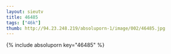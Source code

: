 ```yaml
--- 
layout: sieutv
title: 46485
tags: ["46k"]
thumb: http://94.23.248.219/absoluporn-1/image/002/46485.jpg
---
```

{% include absoluporn key="46485" %} 
